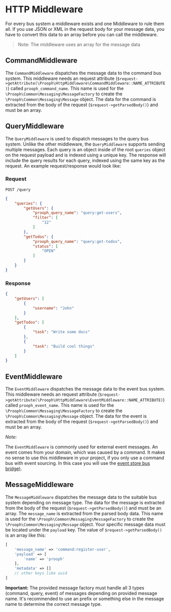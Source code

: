 # HTTP Middleware

For every bus system a middleware exists and one Middleware to rule them all. If you use JSON or XML in the request body
for your message data, you have to convert this data to an array before you can call the middleware.

> Note: The middleware uses an array for the message data

## CommandMiddleware

The `CommandMiddleware` dispatches the message data to the command bus system. This middleware needs an request attribute
(`$request->getAttribute(\Prooph\HttpMiddleware\CommandMiddleware::NAME_ATTRIBUTE)`) called `prooph_command_name`.
This name is used for the `\Prooph\Common\Messaging\MessageFactory` to create the `\Prooph\Common\Messaging\Message` object. The data for the command is extracted from the body of the request (`$request->getParsedBody()`) and must be an array.

## QueryMiddleware

The `QueryMiddleware` is used to dispatch messages to the query bus system. Unlike the other middleware, the `QueryMiddleware` supports sending multiple messages. Each query is an object inside of the root `queries` object on the request payload and is indexed using a unique key. The response will include the query results for each query, indexed using the same key as the request. An example request/response would look like:

### Request

`POST /query`

```json
{
    "queries": {
        "getUsers": {
            "prooph_query_name": "query:get-users",
            "filter": [
                "12"
            ]
        },
        "getTodos": {
            "prooph_query_name": "query:get-todos",
            "status": [
                "OPEN"
            ]
        }
    }
}
```

### Response

```json
{
    "getUsers": [
        {
            "username": "John"
        }
    ],
    "getTodos": [
        {
            "task": "Write some docs"
        },
        {
            "task": "Build cool things"
        }
    ]
}
```

## EventMiddleware

The `EventMiddleware` dispatches the message data to the event bus system. This middleware needs an request attribute
(`$request->getAttribute(\Prooph\HttpMiddleware\EventMiddleware::NAME_ATTRIBUTE)`) called `prooph_event_name`. This name is used for the `\Prooph\Common\Messaging\MessageFactory` to create the `\Prooph\Common\Messaging\Message` object. The data for the event is extracted from the body of the request (`$request->getParsedBody()`) and must be an array.

*Note:*

The `EventMiddleware` is commonly used for external event messages. An event comes from your domain, which was caused by a command. It makes no sense to use this middleware in your project, if you only use a command bus with event sourcing.
In  this case you will use the [event store bus bridge)](https://github.com/prooph/event-store-bus-bridge "Marry CQRS with Event Sourcing").

## MessageMiddleware

The `MessageMiddleware` dispatches the message data to the suitable bus system depending on message type. The data
for the message is extracted from the body of the request (`$request->getParsedBody()`) and must be an array. The
`message_name` is extracted from the parsed body data. This name is used for the `\Prooph\Common\Messaging\MessageFactory` to create the `\Prooph\Common\Messaging\Message` object. Your specific message data must be located under the `payload` key. The value of `$request->getParsedBody()` is an array like this:

```php
[
    'message_name' => 'command:register-user',
    'payload' => [
        'name' => 'prooph'
    ],
    'metadata' => []
    // other keys like uuid
]
```

**Important:** The provided message factory must handle all 3 types (command, query, event) of messages depending on provided message name. It's recommended to use an prefix or something else in the message name to determine the correct message type.
